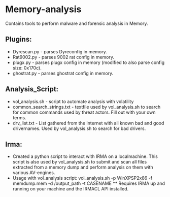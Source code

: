 # Memory-analysis
Contains tools to perform malware and forensic analysis in Memory.

Plugins:
-----------
* Dyrescan.py - parses Dyreconfig in memory.
* Rat9002.py - parses 9002 rat config in memory.
* plugx.py - parses plugx config in memory (modified to also parse config size: 0x170c).
* ghostrat.py - parses ghostrat config in memory.

Analysis_Script:
----------------
* vol_analysis.sh - script to automate analysis with volatility
* common_search_strings.txt - textfile used by vol_analysis.sh to search for common commands used by threat actors. Fill out with your own terms.
* drv_list.txt - List gathered from the Internet with all known bad and good drivernames. Used by vol_analysis.sh to search for bad drivers.

Irma:
---------
* Created a python script to interact with IRMA on a localmachine. This script is also used by vol_analysis.sh to submit and scan all files
  extracted from a memory dump and perform analysis on them with various AV-engines. 
* Usage with vol_analysis script: vol_analysis.sh -p WinXPSP2x86 -f memdump.mem -d /output_path -t CASENAME
** Requires IRMA up and running on your machine and the IRMACL API installed. 
